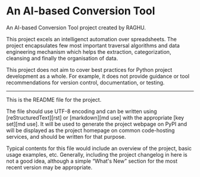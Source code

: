 # An AI-based Conversion Tool

An AI-based Conversion Tool project created by RAGHU.

This project excels an intelligenct automation over spreadsheets. The project 
encapsulates few most important traversal algorithms and data engineering mechanism 
which helps the extraction, categorization, cleansing and finally the organisation
of data.

This project does not aim to cover best practices for Python project
development as a whole. For example, it does not provide guidance or tool
recommendations for version control, documentation, or testing.

----

This is the README file for the project.

The file should use UTF-8 encoding and can be written using
[reStructuredText][rst] or [markdown][md use] with the appropriate [key set][md
use]. It will be used to generate the project webpage on PyPI and will be
displayed as the project homepage on common code-hosting services, and should be
written for that purpose.

Typical contents for this file would include an overview of the project, basic
usage examples, etc. Generally, including the project changelog in here is not a
good idea, although a simple “What's New” section for the most recent version
may be appropriate.